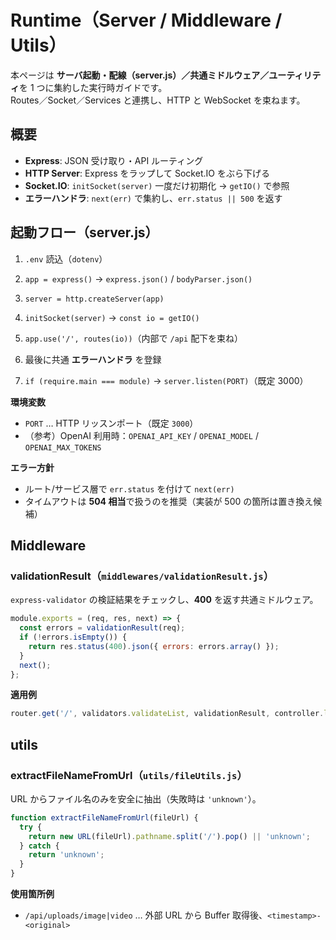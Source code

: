 # Runtime（Server / Middleware / Utils）

本ページは **サーバ起動・配線（server.js）／共通ミドルウェア／ユーティリティ**を 1 つに集約した実行時ガイドです。  
Routes／Socket／Services と連携し、HTTP と WebSocket を束ねます。

## **概要**

- **Express**: JSON 受け取り・API ルーティング  
- **HTTP Server**: Express をラップして Socket.IO をぶら下げる  
- **Socket.IO**: `initSocket(server)` 一度だけ初期化 → `getIO()` で参照  
- **エラーハンドラ**: `next(err)` で集約し、`err.status || 500` を返す

## **起動フロー（server.js）**

1) `.env` 読込（`dotenv`）  

2) `app = express()` → `express.json()` / `bodyParser.json()`  

3) `server = http.createServer(app)`  

4) `initSocket(server)` → `const io = getIO()`  

5) `app.use('/', routes(io))`（内部で `/api` 配下を束ね）  

6) 最後に共通 **エラーハンドラ** を登録  

7) `if (require.main === module)` → `server.listen(PORT)`（既定 3000）

**環境変数**  

- `PORT` … HTTP リッスンポート（既定 `3000`）  
- （参考）OpenAI 利用時：`OPENAI_API_KEY` / `OPENAI_MODEL` / `OPENAI_MAX_TOKENS`

**エラー方針**  

- ルート/サービス層で `err.status` を付けて `next(err)`  
- タイムアウトは **504 相当**で扱うのを推奨（実装が 500 の箇所は置き換え候補）

## **Middleware**

### **validationResult（`middlewares/validationResult.js`）**

`express-validator` の検証結果をチェックし、**400** を返す共通ミドルウェア。

```js
module.exports = (req, res, next) => {
  const errors = validationResult(req);
  if (!errors.isEmpty()) {
    return res.status(400).json({ errors: errors.array() });
  }
  next();
};
```

**適用例**  

```js
router.get('/', validators.validateList, validationResult, controller.list);
```

## **utils**

### **extractFileNameFromUrl（`utils/fileUtils.js`）**

URL からファイル名のみを安全に抽出（失敗時は `'unknown'`）。

```js
function extractFileNameFromUrl(fileUrl) {
  try {
    return new URL(fileUrl).pathname.split('/').pop() || 'unknown';
  } catch {
    return 'unknown';
  }
}
```

**使用箇所例**  

- `/api/uploads/image|video` … 外部 URL から Buffer 取得後、`<timestamp>-<original>`
